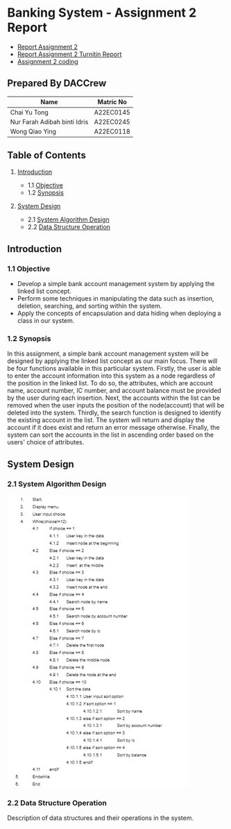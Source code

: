 # Banking System - Assignment 2 Report

- <a href="https://github.com/jjn7702/SECJ2013-DSA/blob/main/Submission/sec02/DACCrew/Assignment2/files/DACCrew%20Assignment%202.pdf" >Report Assignment 2 </a>
- <a href="https://github.com/jjn7702/SECJ2013-DSA/blob/main/Submission/sec02/DACCrew/Assignment2/files/Assiggnment2PlagiarismPercentage_DACCrew.pdf" >Report Assignment 2 Turnitin Report </a>
- <a href="https://github.com/jjn7702/SECJ2013-DSA/blob/main/Submission/sec02/DACCrew/Assignment2/files/source-code/assignment2.cpp" > Assignment 2 coding </a>
## Prepared By DACCrew
| Name         | Matric No    |
|--------------|--------------|
| Chai Yu Tong  | A22EC0145  |
| Nur Farah Adibah binti Idris     | A22EC0245 |
| Wong Qiao Ying     | A22EC0118 |

## Table of Contents
1. [Introduction](#introduction)
   - 1.1 [Objective](#11-Objective)
   - 1.2 [Synopsis](#12-Synopsis)

2. [System Design](#system-design)
   - 2.1 [System Algorithm Design](#21-System-Algorithm-Design)
   - 2.2 [Data Structure Operation](#22-Data-Structure-Operation)

## Introduction
### 1.1 Objective
- Develop a simple bank account management system by applying the linked list concept.
- Perform some techniques in manipulating the data such as insertion, deletion, searching, and sorting within the system.
- Apply the concepts of encapsulation and data hiding when deploying a class in our system.


### 1.2 Synopsis
In this assignment, a simple bank account management system will be designed by applying the linked list concept as our main focus. There will be four functions available in this particular system. Firstly, the user is able to enter the account information into this system as a node regardless of the position in the linked list. To do so, the attributes, which are account name, account number, IC number, and account balance must be provided by the user during each insertion. Next, the accounts within the list can be removed when the user inputs the position of the node(account) that will be deleted into the system. Thirdly, the search function is designed to identify the existing account in the list. The system will return and display the account if it does exist and return an error message otherwise. Finally, the system can sort the accounts in the list in ascending order based on the users' choice of attributes.


## System Design
### 2.1 System Algorithm Design
<img src="https://github.com/jjn7702/SECJ2013-DSA/blob/main/Submission/sec02/DACCrew/Images/assignment2pseudo.png">

### 2.2 Data Structure Operation
Description of data structures and their operations in the system.



